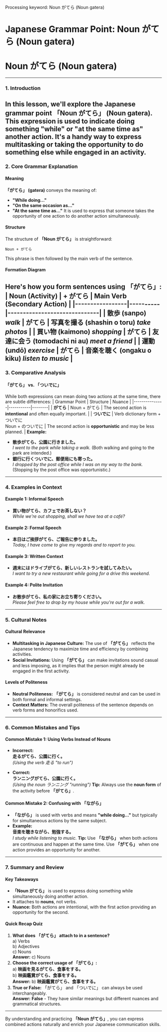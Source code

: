 Processing keyword: Noun がてら (Noun gatera)
# Japanese Grammar Point: Noun がてら (Noun gatera)
# Noun がてら (Noun gatera)

---
### 1. Introduction
In this lesson, we'll explore the Japanese grammar point **「Noun がてら」 (Noun gatera)**. This expression is used to indicate doing something **"while"** or **"at the same time as"** another action. It's a handy way to express multitasking or taking the opportunity to do something else while engaged in an activity.
---
### 2. Core Grammar Explanation
#### Meaning
**「がてら」 (gatera)** conveys the meaning of:
- **"While doing..."**
- **"On the same occasion as..."**
- **"At the same time as..."**
It is used to express that someone takes the opportunity of one action to do another action simultaneously.
#### Structure
The structure of **「Noun がてら」** is straightforward:
```
Noun + がてら
```
This phrase is then followed by the main verb of the sentence.
#### Formation Diagram
Here's how you form sentences using **「がてら」**:
| Noun (Activity) | + がてら | Main Verb (Secondary Action) |
|-----------------|----------|------------------------------|
| 散歩 (sanpo) *walk* | がてら | 写真を撮る (shashin o toru) *take photos* |
| 買い物 (kaimono) *shopping* | がてら | 友達に会う (tomodachi ni au) *meet a friend* |
| 運動 (undō) *exercise* | がてら | 音楽を聴く (ongaku o kiku) *listen to music* |
---
### 3. Comparative Analysis
#### 「がてら」 vs. 「ついでに」
While both expressions can mean doing two actions at the same time, there are subtle differences:
| Grammar Point | Structure | Nuance |
|---------------|-----------|--------|
| **がてら** | Noun + がてら | The second action is **intentional** and often equally important. |
| **ついでに** | Verb dictionary form + ついでに<br>Noun + のついでに | The second action is **opportunistic** and may be less planned. |
**Example:**
- **散歩がてら、公園に行きました。**  
  *I went to the park while taking a walk.* (Both walking and going to the park are intended.)
- **銀行に行くついでに、郵便局にも寄った。**  
  *I dropped by the post office while I was on my way to the bank.* (Stopping by the post office was opportunistic.)
---
### 4. Examples in Context
#### Example 1: Informal Speech
- **買い物がてら、カフェでお茶しない？**  
  *While we're out shopping, shall we have tea at a café?*
#### Example 2: Formal Speech
- **本日はご挨拶がてら、ご報告に参りました。**  
  *Today, I have come to give my regards and to report to you.*
#### Example 3: Written Context
- **週末にはドライブがてら、新しいレストランを試してみたい。**  
  *I want to try a new restaurant while going for a drive this weekend.*
#### Example 4: Polite Invitation
- **お散歩がてら、私の家にお立ち寄りください。**  
  *Please feel free to drop by my house while you're out for a walk.*
---
### 5. Cultural Notes
#### Cultural Relevance
- **Multitasking in Japanese Culture:** The use of **「がてら」** reflects the Japanese tendency to maximize time and efficiency by combining activities.
- **Social Invitations:** Using **「がてら」** can make invitations sound casual and less imposing, as it implies that the person might already be engaged in the first activity.
#### Levels of Politeness
- **Neutral Politeness:** **「がてら」** is considered neutral and can be used in both formal and informal settings.
- **Context Matters:** The overall politeness of the sentence depends on verb forms and honorifics used.
---
### 6. Common Mistakes and Tips
#### Common Mistake 1: Using Verbs Instead of Nouns
- **Incorrect:**  
  **走るがてら、公園に行く。**  
  *(Using the verb 走る "to run")*
  
- **Correct:**  
  **ランニングがてら、公園に行く。**  
  *(Using the noun ランニング "running")*
**Tip:** Always use the **noun form** of the activity before **「がてら」**.
#### Common Mistake 2: Confusing with 「ながら」
- **「ながら」** is used with verbs and means **"while doing..."** but typically for simultaneous actions by the same subject.
- **Example:**  
  **音楽を聴きながら、勉強する。**  
  *I study while listening to music.*
**Tip:** Use **「ながら」** when both actions are continuous and happen at the same time. Use **「がてら」** when one action provides an opportunity for another.
---
### 7. Summary and Review
#### Key Takeaways
- **「Noun がてら」** is used to express doing something while simultaneously doing another action.
- It attaches to **nouns**, not verbs.
- **Nuance:** Both actions are intentional, with the first action providing an opportunity for the second.
#### Quick Recap Quiz
1. **What does 「がてら」 attach to in a sentence?**  
   a) Verbs  
   b) Adjectives  
   c) Nouns  
   **Answer:** c) Nouns
2. **Choose the correct usage of 「がてら」:**  
   a) **映画を見るがてら、食事をする。**  
   b) **映画鑑賞がてら、食事をする。**  
   **Answer:** b) **映画鑑賞がてら、食事をする。**
3. **True or False:** 「がてら」 and 「ついでに」 can always be used interchangeably.  
   **Answer:** **False** - They have similar meanings but different nuances and grammatical structures.
---
By understanding and practicing **「Noun がてら」**, you can express combined actions naturally and enrich your Japanese communication skills.
